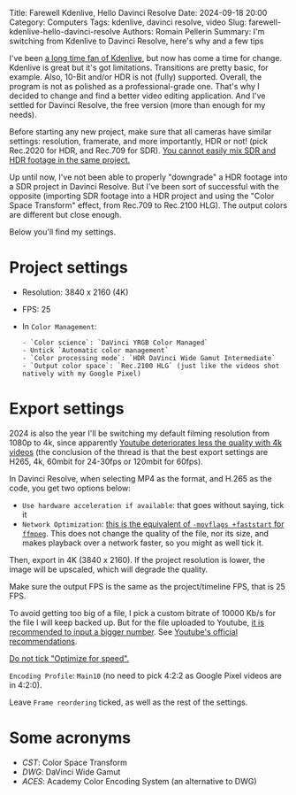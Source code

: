 Title: Farewell Kdenlive, Hello Davinci Resolve
Date: 2024-09-18 20:00
Category: Computers
Tags: kdenlive, davinci resolve, video
Slug: farewell-kdenlive-hello-davinci-resolve
Authors: Romain Pellerin
Summary: I'm switching from Kdenlive to Davinci Resolve, here's why and a few tips

I've been [a long time fan of Kdenlive]({filename}/video-editing-on-linux.md), but now has come a time for change. Kdenlive is great but it's got limitations. Transitions are pretty basic, for example. Also, 10-Bit and/or HDR is not (fully) supported. Overall, the program is not as polished as a professional-grade one. That's why I decided to change and find a better video editing application. And I've settled for Davinci Resolve, the free version (more than enough for my needs).

Before starting any new project, make sure that all cameras have similar settings: resolution, framerate, and more importantly, HDR or not! (pick Rec.2020 for HDR, and Rec.709 for SDR). [You cannot easily mix SDR and HDR footage in the same project.](https://www.reddit.com/r/VideoEditing/comments/jqqixz/hdr_and_sdr_mixed_into_same_project/)

Up until now, I've not been able to properly "downgrade" a HDR footage into a SDR project in Davinci Resolve. But I've been sort of successful with the opposite (importing SDR footage into a HDR project and using the "Color Space Transform" effect, from Rec.709 to Rec.2100 HLG). The output colors are different but close enough.

Below you'll find my settings.

# Project settings

- Resolution: 3840 x 2160 (4K)
- FPS: 25
- In `Color Management`:

      - `Color science`: `DaVinci YRGB Color Managed`
      - Untick `Automatic color management`
      - `Color processing mode`: `HDR DaVinci Wide Gamut Intermediate`
      - `Output color space`: `Rec.2100 HLG` (just like the videos shot natively with my Google Pixel)

# Export settings

2024 is also the year I'll be switching my default filming resolution from 1080p to 4k, since apparently [Youtube deteriorates less the quality with 4k videos](https://www.reddit.com/r/videography/comments/xxprwo/best_settings_to_upload_to_youtube_vmaf_analysis/) (the conclusion of the thread is that the best export settings are H265, 4k, 60mbit for 24-30fps or 120mbit for 60fps).

In Davinci Resolve, when selecting MP4 as the format, and H.265 as the code, you get two options below:

- `Use hardware acceleration if available`: that goes without saying, tick it
- `Network Optimization`: [this is the equivalent of `-movflags +faststart` for `ffmpeg`](https://forum.blackmagicdesign.com/viewtopic.php?f=21&t=190400). This does not change the quality of the file, nor its size, and makes playback over a network faster, so you might as well tick it.

Then, export in 4K (3840 x 2160). If the project resolution is lower, the image will be upscaled, which will degrade the quality.

Make sure the output FPS is the same as the project/timeline FPS, that is 25 FPS.

To avoid getting too big of a file, I pick a custom bitrate of 10000 Kb/s for the file I will keep backed up. But for the file uploaded to Youtube, [it is recommended to input a bigger number](https://youtu.be/oOGZ0PfDSxM?t=351). See [Youtube's official recommendations](https://support.google.com/youtube/answer/1722171#zippy=%2Cbitrate).

[Do not tick "Optimize for speed".](https://forum.blackmagicdesign.com/viewtopic.php?p=1080855#p1080855)

`Encoding Profile`: `Main10` (no need to pick 4:2:2 as Google Pixel videos are in 4:2:0).

Leave `Frame reordering` ticked, as well as the rest of the settings.

# Some acronyms

- _CST_: Color Space Transform
- _DWG_: DaVinci Wide Gamut
- _ACES_: Academy Color Encoding System (an alternative to DWG)
